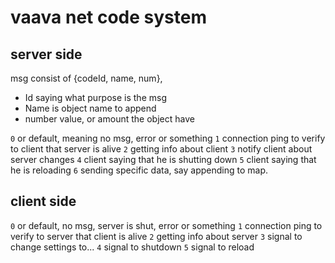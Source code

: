 # vaava net code system

## server side
msg consist of {codeId, name, num}, 
- Id saying what purpose is the msg
- Name is object name to append
- number value, or amount the object have

`0` or default, meaning no msg, error or something
`1` connection ping to verify to client that server is alive
`2` getting info about client
`3` notify client about server changes
`4` client saying that he is shutting down
`5` client saying that he is reloading
`6` sending specific data, say appending to map.

## client side

`0` or default, no msg, server is shut, error or something
`1` connection ping to verify to server that client is alive
`2` getting info about server
`3` signal to change settings to...
`4` signal to shutdown
`5` signal to reload





